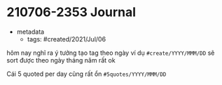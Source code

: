 # 210706-2353 Journal

- metadata
	- tags: #created/2021/Jul/06



hôm nay nghĩ ra ý tưởng tạo tag theo ngày ví dụ
`#create/YYYY/MMM/DD`
sẽ sort được theo ngày tháng năm rất ok

Cái 5 quoted per day cũng rất ổn
`#5quotes/YYYY/MMM/DD`
